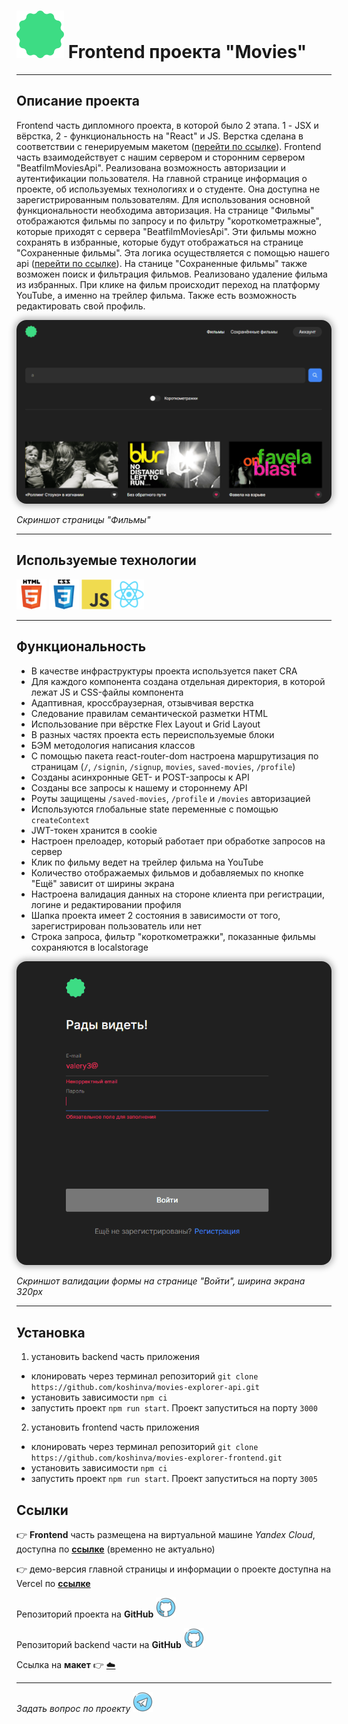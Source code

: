 # ![Логотип проекта](./src/images/header/header-logo.svg)  Frontend проекта "Movies"

---

## Описание проекта

Frontend часть дипломного проекта, в которой было 2 этапа. 1 - JSX и вёрстка, 2 - функциональность на "React" и JS. Верстка сделана в соответствии с генерируемым макетом ([перейти по ссылке](https://drive.google.com/file/d/1qc11bqlKasuEnmshIwPNf7kUcTkt53gi/view?usp=sharing 'https://drive.google.com/file/d/1qc11bqlKasuEnmshIwPNf7kUcTkt53gi/view?usp=sharing')).  Frontend часть взаимодействует с нашим сервером и сторонним сервером "BeatfilmMoviesApi". 
Реализована возможность авторизации и аутентификации пользователя. На главной странице информация о проекте, об используемых технологиях и о студенте. Она доступна не зарегистрированным пользователям. Для использования основной функциональности необходима авторизация. На странице "Фильмы" отображаются фильмы по запросу и по фильтру "короткометражные", которые приходят с сервера "BeatfilmMoviesApi". Эти фильмы можно сохранять в избранные, которые будут отображаться на странице "Сохраненные фильмы". Эта логика осуществляется с помощью нашего api ([перейти по ссылке](https://github.com/koshinva/movies-explorer-api 'https://github.com/koshinva/movies-explorer-api')). На станице "Сохраненные фильмы" также возможен поиск и фильтрация фильмов. Реализовано удаление фильма из избранных. При клике на фильм происходит переход на платформу YouTube, а именно на трейлер фильма. Также есть возможность редактировать свой профиль. 

<img src="./src/images/readme/screen2.png" alt="Screen 1 project" style="border-radius:16px;box-shadow: 0 0 10px 4px rgba(0,0,0,0.25)">

*Скриншот страницы "Фильмы"*

---

## Используемые технологии

![HTML5](./src/images/readme/html_original_wordmark_logo_icon_146478.png) ![CSS3](./src/images/readme/css_original_wordmark_logo_icon_146576.png) ![JavaScript(ES6)](./src/images/readme/javascript_original_logo_icon_146455.png) ![React](./src/images/readme/react_original_logo_icon_146374.png)

---

## Функциональность

- В качестве инфраструктуры проекта используется пакет CRA
- Для каждого компонента создана отдельная директория, в которой лежат JS и CSS-файлы компонента
- Адаптивная, кроссбраузерная, отзывчивая верстка
- Следование правилам семантической разметки HTML
- Использование при вёрстке Flex Layout и Grid Layout
- В разных частях проекта есть переиспользуемые блоки
- БЭМ методология написания классов
- С помощью пакета react-router-dom настроена маршрутизация по страницам (`/`, `/signin`, `/signup`, `movies`, `saved-movies`, `/profile`)
- Созданы асинхронные GET- и POST-запросы к API
- Созданы все запросы к нашему и стороннему API
- Роуты защищены `/saved-movies`, `/profile` и `/movies` авторизацией
- Используются глобальные state переменные с помощью `createContext`
- JWT-токен хранится в cookie
- Настроен прелоадер, который работает при обработке запросов на сервер
- Клик по фильму ведет на трейлер фильма на YouTube
- Количество отображаемых фильмов и добавляемых по кнопке "Ещё" зависит от ширины экрана
- Настроена валидация данных на стороне клиента при регистрации, логине и редактировании профиля
- Шапка проекта имеет 2 состояния в зависимости от того, зарегистрирован пользователь или нет
- Строка запроса, фильтр "короткометражки", показанные фильмы сохраняются в localstorage

<img src="./src/images/readme/screen1.png" alt="Screen 2 project" style="border-radius:16px;box-shadow: 0 0 10px 4px rgba(0,0,0,0.25)">

*Скриншот валидации формы на странице "Войти", ширина экрана 320px*

---

## Установка

1. установить backend часть приложения
* клонировать через терминал репозиторий `git clone https://github.com/koshinva/movies-explorer-api.git`
* установить зависимости `npm ci`
* запустить проект `npm run start`. Проект запуститься на порту `3000`

2. установить frontend часть приложения
* клонировать через терминал репозиторий `git clone https://github.com/koshinva/movies-explorer-frontend.git`
* установить зависимости `npm ci`
* запустить проект `npm run start`. Проект запуститься на порту `3005`

## Ссылки

:point_right: **Frontend** часть размещена на виртуальной машине *Yandex Cloud*, доступна по **[ссылке](https://movies.koshinva.nomoredomains.club 'https://movies.koshinva.nomoredomains.club')** (временно не актуально)

:point_right: демо-версия главной страницы и информации о проекте доступна на Vercel по **[ссылке](https://movies-explorer-frontend-five.vercel.app 'https://movies-explorer-frontend-five.vercel.app')**

Репозиторий проекта на **GitHub**
[![Github logo](./src/images/readme/logo_github_icon_143196.png)](https://github.com/koshinva/movies-explorer-frontend 'https://github.com/koshinva/movies-explorer-frontend')

Репозиторий backend части на **GitHub**
[![Github logo](./src/images/readme/logo_github_icon_143196.png)](https://github.com/koshinva/movies-explorer-api 'https://github.com/koshinva/movies-explorer-api')


Ссылка на **макет**  :point_right:  [:cloud:](https://drive.google.com/file/d/1qc11bqlKasuEnmshIwPNf7kUcTkt53gi/view?usp=sharing)

---

*Задать вопрос по проекту*
[![Telegram logo](./src/images/readme/logo_telegram_airplane_air_plane_paper_airplane_icon_143170.png)](https://t.me/imp_0593 'https://t.me/imp_0593')